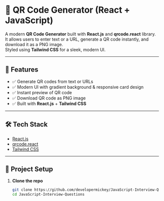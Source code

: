 # 📱 QR Code Generator (React + JavaScript)

A modern **QR Code Generator** built with **React.js** and **qrcode.react** library.  
It allows users to enter text or a URL, generate a QR code instantly, and download it as a PNG image.  
Styled using **Tailwind CSS** for a sleek, modern UI.

---

## 🚀 Features
- ✅ Generate QR codes from text or URLs  
- ✅ Modern UI with gradient background & responsive card design  
- ✅ Instant preview of QR code  
- ✅ Download QR code as PNG image  
- ✅ Built with **React.js** + **Tailwind CSS**  

---

## 🛠️ Tech Stack
- [React.js](https://react.dev/)  
- [qrcode.react](https://www.npmjs.com/package/qrcode.react)  
- [Tailwind CSS](https://tailwindcss.com/)  

---

## 📂 Project Setup

1. **Clone the repo**
   ```bash
   git clone https://github.com/developermickey/JavaScript-Interview-Questions.git
   cd JavaScript-Interview-Questions
